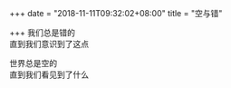 +++
date = "2018-11-11T09:32:02+08:00"
title = "空与错"

+++
我们总是错的  
直到我们意识到了这点  
  
世界总是空的  
直到我们看见到了什么  
